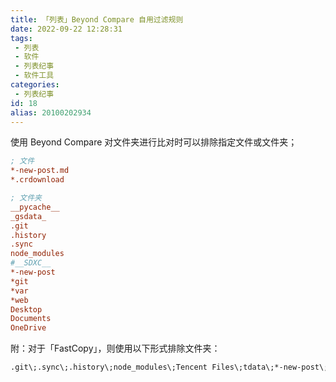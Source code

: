```yaml
---
title: 「列表」Beyond Compare 自用过滤规则
date: 2022-09-22 12:28:31
tags:
 - 列表
 - 软件
 - 列表纪事
 - 软件工具
categories:
 - 列表纪事
id: 18
alias: 20100202934
---
```


使用 Beyond Compare 对文件夹进行比对时可以排除指定文件或文件夹；

<!--more-->

<!-- 文件排除丨排除规则 -->

```ini
; 文件
*-new-post.md
*.crdownload

; 文件夹
__pycache__
_gsdata_
.git
.history
.sync
node_modules
#__SDXC__
*-new-post
*git
*var
*web
Desktop
Documents
OneDrive

```

附：对于「FastCopy」，则使用以下形式排除文件夹：

```txt
.git\;.sync\;.history\;node_modules\;Tencent Files\;tdata\;*-new-post\;
```
